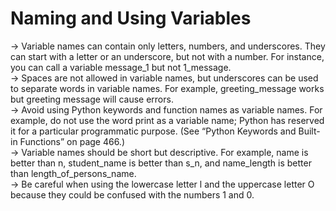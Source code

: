 <h1>Naming and Using Variables</h1>
-> Variable names can contain only letters, numbers, and underscores.
They can start with a letter or an underscore, but not with a number.
For instance, you can call a variable message_1 but not 1_message. <br>
-> Spaces are not allowed in variable names, but underscores can be used
to separate words in variable names. For example, greeting_message works
but greeting message will cause errors. <br>
-> Avoid using Python keywords and function names as variable names.
For example, do not use the word print as a variable name; Python
has reserved it for a particular programmatic purpose. (See “Python
Keywords and Built-in Functions” on page 466.) <br>
-> Variable names should be short but descriptive. For example, name is
better than n, student_name is better than s_n, and name_length is better
than length_of_persons_name. <br>
-> Be careful when using the lowercase letter l and the uppercase letter O
because they could be confused with the numbers 1 and 0.